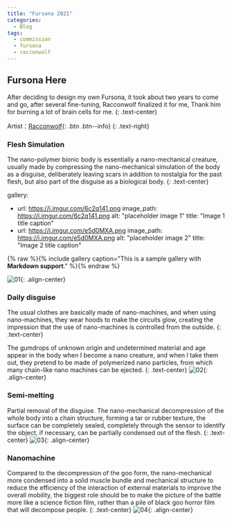 ```yaml
---
title: "Fursona 2021"
categories:
  - Blog
tags:
  - commission
  - fursona
  - racconwolf
---
```


## Fursona Here

After deciding to design my own Fursona, it took about two years to come and go, after several  fine-tuning, Racconwolf finalized it for me, Thank him for burning a lot of brain cells for me.
{: .text-center}

Artist：[Racconwolf](https://twitter.com/racoonwolf){: .btn .btn--info}
{: .text-right}

### Flesh Simulation
The nano-polymer bionic body is essentially a nano-mechanical creature, usually made by compressing the nano-mechanical simulation of the body as a disguise, deliberately leaving scars in addition to nostalgia for the past flesh, but also part of the disguise as a biological body.
{: .text-center}

gallery:
  - url: https://i.imgur.com/6c2q141.png
    image_path: https://i.imgur.com/6c2q141.png
    alt: "placeholder image 1"
    title: "Image 1 title caption"
  - url: https://i.imgur.com/e5d0MXA.png
    image_path: https://i.imgur.com/e5d0MXA.png
    alt: "placeholder image 2"
    title: "Image 2 title caption"

{% raw %}{% include gallery caption="This is a sample gallery with **Markdown support**." %}{% endraw %}
    
![01](https://i.imgur.com/6c2q141.png){: .align-center}

### Daily disguise
The usual clothes are basically made of nano-machines, and when using nano-machines, they wear hoods to make the circuits glow, creating the impression that the use of nano-machines is controlled from the outside.
{: .text-center}

The gumdrops of unknown origin and undetermined material and age appear in the body when I become a nano creature, and when I take them out, they pretend to be made of polymerized nano particles, from which many chain-like nano machines can be ejected.
{: .text-center}
![02](https://i.imgur.com/e5d0MXA.png){: .align-center}

### Semi-melting
Partial removal of the disguise. The nano-mechanical decompression of the whole body into a chain structure, forming a tar or rubber texture, the surface can be completely sealed, completely through the sensor to identify the object, if necessary, can be partially condensed out of the flesh.
{: .text-center}
![03](https://i.imgur.com/es5ErVA.png){: .align-center}

### Nanomachine
Compared to the decompression of the goo form, the nano-mechanical more condensed into a solid muscle bundle and mechanical structure to reduce the efficiency of the interaction of external materials to improve the overall mobility, the biggest role should be to make the picture of the battle more like a science fiction film, rather than a pile of black goo horror film that will decompose people.
{: .text-center}
![04](https://i.imgur.com/WH4t4zW.png){: .align-center}
